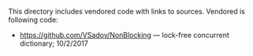 ﻿This directory includes vendored code with links to sources. Vendored is following code:
* https://github.com/VSadov/NonBlocking — lock-free concurrent dictionary; 10/2/2017
